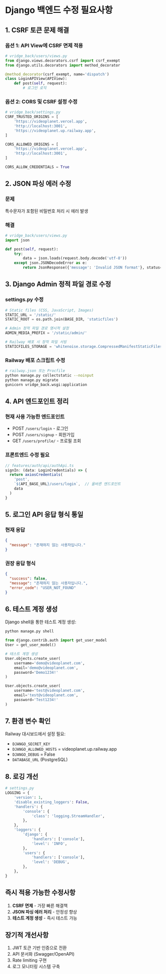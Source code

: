 # Django 백엔드 수정 필요사항

## 1. CSRF 토큰 문제 해결

### 옵션 1: API View에 CSRF 면제 적용
```python
# vridge_back/users/views.py
from django.views.decorators.csrf import csrf_exempt
from django.utils.decorators import method_decorator

@method_decorator(csrf_exempt, name='dispatch')
class LoginAPIView(APIView):
    def post(self, request):
        # 로그인 로직
```

### 옵션 2: CORS 및 CSRF 설정 수정
```python
# vridge_back/settings.py
CSRF_TRUSTED_ORIGINS = [
    'https://videoplanet.vercel.app',
    'http://localhost:3001',
    'https://videoplanet.up.railway.app',
]

CORS_ALLOWED_ORIGINS = [
    'https://videoplanet.vercel.app',
    'http://localhost:3001',
]

CORS_ALLOW_CREDENTIALS = True
```

## 2. JSON 파싱 에러 수정

### 문제
특수문자가 포함된 비밀번호 처리 시 에러 발생

### 해결
```python
# vridge_back/users/views.py
import json

def post(self, request):
    try:
        data = json.loads(request.body.decode('utf-8'))
    except json.JSONDecodeError as e:
        return JsonResponse({'message': 'Invalid JSON format'}, status=400)
```

## 3. Django Admin 정적 파일 경로 수정

### settings.py 수정
```python
# Static files (CSS, JavaScript, Images)
STATIC_URL = '/static/'
STATIC_ROOT = os.path.join(BASE_DIR, 'staticfiles')

# Admin 정적 파일 경로 명시적 설정
ADMIN_MEDIA_PREFIX = '/static/admin/'

# Railway 배포 시 정적 파일 서빙
STATICFILES_STORAGE = 'whitenoise.storage.CompressedManifestStaticFilesStorage'
```

### Railway 배포 스크립트 수정
```bash
# railway.json 또는 Procfile
python manage.py collectstatic --noinput
python manage.py migrate
gunicorn vridge_back.wsgi:application
```

## 4. API 엔드포인트 정리

### 현재 사용 가능한 엔드포인트
- POST `/users/login` - 로그인
- POST `/users/signup` - 회원가입
- GET `/users/profile/` - 프로필 조회

### 프론트엔드 수정 필요
```typescript
// features/auth/api/authApi.ts
signIn: (data: LoginCredentials) => {
  return axiosCredentials(
    'post',
    `${API_BASE_URL}/users/login`,  // 올바른 엔드포인트
    data
  )
}
```

## 5. 로그인 API 응답 형식 통일

### 현재 응답
```json
{
  "message": "존재하지 않는 사용자입니다."
}
```

### 권장 응답 형식
```json
{
  "success": false,
  "message": "존재하지 않는 사용자입니다.",
  "error_code": "USER_NOT_FOUND"
}
```

## 6. 테스트 계정 생성

Django shell을 통한 테스트 계정 생성:
```bash
python manage.py shell
```

```python
from django.contrib.auth import get_user_model
User = get_user_model()

# 테스트 계정 생성
User.objects.create_user(
    username='demo@videoplanet.com',
    email='demo@videoplanet.com',
    password='Demo1234!'
)

User.objects.create_user(
    username='test@videoplanet.com',
    email='test@videoplanet.com',
    password='Test1234!'
)
```

## 7. 환경 변수 확인

Railway 대시보드에서 설정 필요:
- `DJANGO_SECRET_KEY`
- `DJANGO_ALLOWED_HOSTS` = videoplanet.up.railway.app
- `DJANGO_DEBUG` = False
- `DATABASE_URL` (PostgreSQL)

## 8. 로깅 개선

```python
# settings.py
LOGGING = {
    'version': 1,
    'disable_existing_loggers': False,
    'handlers': {
        'console': {
            'class': 'logging.StreamHandler',
        },
    },
    'loggers': {
        'django': {
            'handlers': ['console'],
            'level': 'INFO',
        },
        'users': {
            'handlers': ['console'],
            'level': 'DEBUG',
        },
    },
}
```

## 즉시 적용 가능한 수정사항

1. **CSRF 면제** - 가장 빠른 해결책
2. **JSON 파싱 에러 처리** - 안정성 향상
3. **테스트 계정 생성** - 즉시 테스트 가능

## 장기적 개선사항

1. JWT 토큰 기반 인증으로 전환
2. API 문서화 (Swagger/OpenAPI)
3. Rate limiting 구현
4. 로그 모니터링 시스템 구축